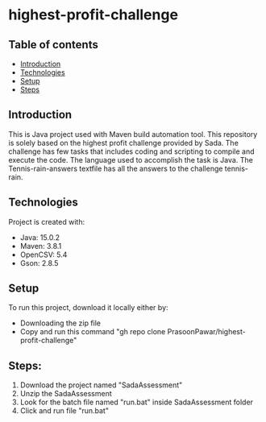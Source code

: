 # highest-profit-challenge
## Table of contents
* [Introduction](#Introduction)
* [Technologies](#technologies)
* [Setup](#setup)
* [Steps](#Steps)

## Introduction
This is Java project used with Maven build automation tool. This repository is solely based on the highest profit challenge provided by Sada. The challenge has few tasks that includes coding and scripting to compile and execute the code. The language used to accomplish the task is Java. The Tennis-rain-answers textfile has all the answers to the challenge tennis-rain.

## Technologies
Project is created with:
* Java: 15.0.2
* Maven: 3.8.1
* OpenCSV: 5.4
* Gson: 2.8.5
	
## Setup
To run this project, download it locally either by:
* Downloading the zip file
* Copy and run this command "gh repo clone PrasoonPawar/highest-profit-challenge"

## Steps:
1. Download the project named "SadaAssessment"
2. Unzip the SadaAssessment 
3. Look for the batch file named "run.bat" inside SadaAssessment folder
4. Click and run file "run.bat"
